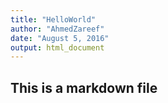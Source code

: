 ```yaml
---
title: "HelloWorld"
author: "AhmedZareef"
date: "August 5, 2016"
output: html_document
---
```


## This is a markdown file